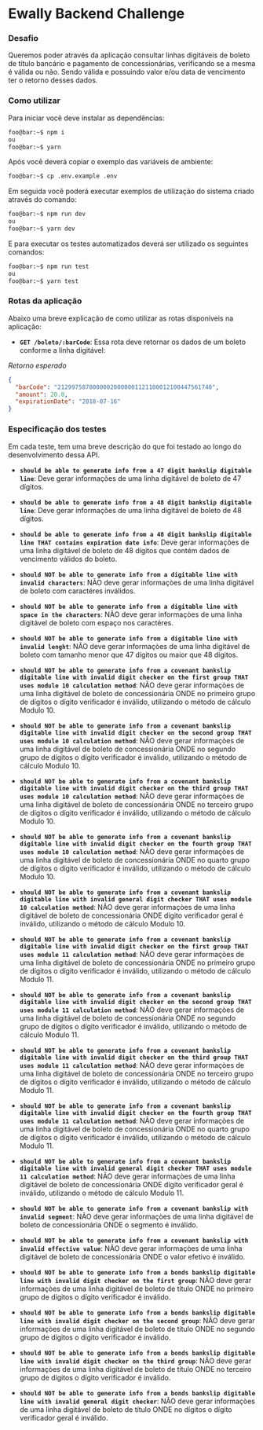 # Ewally Backend Challenge

### Desafio

Queremos poder através da aplicação consultar linhas digitáveis de boleto de título bancário
e pagamento de concessionárias, verificando se a mesma é válida ou não. Sendo válida e
possuindo valor e/ou data de vencimento ter o retorno desses dados.

### Como utilizar

Para iniciar você deve instalar as dependências:

```zsh
foo@bar:~$ npm i
ou
foo@bar:~$ yarn
```

Após você deverá copiar o exemplo das variáveis de ambiente:

```zsh
foo@bar:~$ cp .env.example .env
```

Em seguida você poderá executar exemplos de utilização do sistema criado através do comando:

```zsh
foo@bar:~$ npm run dev
ou
foo@bar:~$ yarn dev
```

E para executar os testes automatizados deverá ser utilizado os seguintes comandos:

```zsh
foo@bar:~$ npm run test
ou
foo@bar:~$ yarn test
```

### Rotas da aplicação

Abaixo uma breve explicação de como utilizar as rotas disponíveis na aplicação:

- **`GET /boleto/:barCode`**: Essa rota deve retornar os dados de um boleto conforme a linha digitável:

_Retorno esperado_

```json
{
  "barCode": "21299758700000020000001121100012100447561740",
  "amount": 20.0,
  "expirationDate": "2018-07-16"
}
```

### Especificação dos testes

Em cada teste, tem uma breve descrição do que foi testado ao longo do desenvolvimento dessa API.

- **`should be able to generate info from a 47 digit bankslip digitable line`**: Deve gerar informações de uma linha digitável de boleto de 47 dígitos.

- **`should be able to generate info from a 48 digit bankslip digitable line`**: Deve gerar informações de uma linha digitável de boleto de 48 dígitos.

- **`should be able to generate info from a 48 digit bankslip digitable line THAT contains expiration date info`**: Deve gerar informações de uma linha digitável de boleto de 48 dígitos que contém dados de vencimento válidos do boleto.

- **`should NOT be able to generate info from a digitable line with invalid characters`**: NÃO deve gerar informaçòes de uma linha digitável de boleto com caractéres inválidos.

- **`should NOT be able to generate info from a digitable line with space in the characters`**: NÃO deve gerar informaçòes de uma linha digitável de boleto com espaço nos caractéres.

- **`should NOT be able to generate info from a digitable line with invalid lenght`**: NÃO deve gerar informaçòes de uma linha digitável de boleto com tamanho menor que 47 dígitos ou maior que 48 dígitos.

- **`should NOT be able to generate info from a covenant bankslip digitable line with invalid digit checker on the first group THAT uses module 10 calculation method`**: NÃO deve gerar informaçòes de uma linha digitável de boleto de concessionária ONDE no primeiro grupo de dígitos o dígito verificador é inválido, utilizando o método de cálculo Modulo 10.

- **`should NOT be able to generate info from a covenant bankslip digitable line with invalid digit checker on the second group THAT uses module 10 calculation method`**: NÃO deve gerar informaçòes de uma linha digitável de boleto de concessionária ONDE no segundo grupo de dígitos o dígito verificador é inválido, utilizando o método de cálculo Modulo 10.

- **`should NOT be able to generate info from a covenant bankslip digitable line with invalid digit checker on the third group THAT uses module 10 calculation method`**: NÃO deve gerar informaçòes de uma linha digitável de boleto de concessionária ONDE no terceiro grupo de dígitos o dígito verificador é inválido, utilizando o método de cálculo Modulo 10.

- **`should NOT be able to generate info from a covenant bankslip digitable line with invalid digit checker on the fourth group THAT uses module 10 calculation method`**: NÃO deve gerar informaçòes de uma linha digitável de boleto de concessionária ONDE no quarto grupo de dígitos o dígito verificador é inválido, utilizando o método de cálculo Modulo 10.

- **`should NOT be able to generate info from a covenant bankslip digitable line with invalid general digit checker THAT uses module 10 calculation method`**: NÃO deve gerar informaçòes de uma linha digitável de boleto de concessionária ONDE dígito verificador geral é inválido, utilizando o método de cálculo Modulo 10.

- **`should NOT be able to generate info from a covenant bankslip digitable line with invalid digit checker on the first group THAT uses module 11 calculation method`**: NÃO deve gerar informaçòes de uma linha digitável de boleto de concessionária ONDE no primeiro grupo de dígitos o dígito verificador é inválido, utilizando o método de cálculo Modulo 11.

- **`should NOT be able to generate info from a covenant bankslip digitable line with invalid digit checker on the second group THAT uses module 11 calculation method`**: NÃO deve gerar informaçòes de uma linha digitável de boleto de concessionária ONDE no segundo grupo de dígitos o dígito verificador é inválido, utilizando o método de cálculo Modulo 11.

- **`should NOT be able to generate info from a covenant bankslip digitable line with invalid digit checker on the third group THAT uses module 11 calculation method`**: NÃO deve gerar informaçòes de uma linha digitável de boleto de concessionária ONDE no terceiro grupo de dígitos o dígito verificador é inválido, utilizando o método de cálculo Modulo 11.

- **`should NOT be able to generate info from a covenant bankslip digitable line with invalid digit checker on the fourth group THAT uses module 11 calculation method`**: NÃO deve gerar informaçòes de uma linha digitável de boleto de concessionária ONDE no quarto grupo de dígitos o dígito verificador é inválido, utilizando o método de cálculo Modulo 11.

- **`should NOT be able to generate info from a covenant bankslip digitable line with invalid general digit checker THAT uses module 11 calculation method`**: NÃO deve gerar informaçòes de uma linha digitável de boleto de concessionária ONDE dígito verificador geral é inválido, utilizando o método de cálculo Modulo 11.

- **`should NOT be able to generate info from a covenant bankslip with invalid segment`**: NÃO deve gerar informaçòes de uma linha digitável de boleto de concessionária ONDE o segmento é inválido.

- **`should NOT be able to generate info from a covenant bankslip with invalid effective value`**: NÃO deve gerar informaçòes de uma linha digitável de boleto de concessionária ONDE o valor efetivo é inválido.

- **`should NOT be able to generate info from a bonds bankslip digitable line with invalid digit checker on the first group`**: NÃO deve gerar informaçòes de uma linha digitável de boleto de título ONDE no primeiro grupo de dígitos o dígito verificador é inválido.

- **`should NOT be able to generate info from a bonds bankslip digitable line with invalid digit checker on the second group`**: NÃO deve gerar informaçòes de uma linha digitável de boleto de título ONDE no segundo grupo de dígitos o dígito verificador é inválido.

- **`should NOT be able to generate info from a bonds bankslip digitable line with invalid digit checker on the third group`**: NÃO deve gerar informaçòes de uma linha digitável de boleto de título ONDE no terceiro grupo de dígitos o dígito verificador é inválido.

- **`should NOT be able to generate info from a bonds bankslip digitable line with invalid general digit checker`**: NÃO deve gerar informaçòes de uma linha digitável de boleto de título ONDE no dígitos o dígito verificador geral é inválido.
